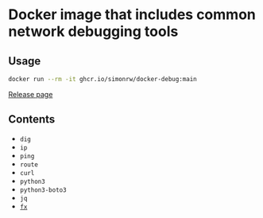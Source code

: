 # Docker image that includes common network debugging tools

## Usage

```bash
docker run --rm -it ghcr.io/simonrw/docker-debug:main
```

[Release page](https://github.com/simonrw/docker-debug/pkgs/container/docker-debug)

## Contents

* `dig`
* `ip`
* `ping`
* `route`
* `curl`
* `python3`
* `python3-boto3`
* `jq`
* [`fx`](https://github.com/antonmedv/fx)
